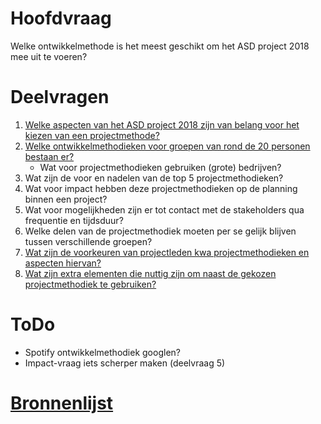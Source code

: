 # Hoofdvraag 
Welke ontwikkelmethode is het meest geschikt om het ASD project 2018 mee uit te voeren?

# Deelvragen
1. [Welke aspecten van het ASD project 2018 zijn van belang voor het kiezen van een projectmethode?](./Deelvragen/1-aspecten.md)
2. [Welke ontwikkelmethodieken voor groepen van rond de 20 personen bestaan er?](./Deelvragen/2-ontwikkelmethodieken-grote-groep.md)
    - Wat voor projectmethodieken gebruiken (grote) bedrijven?
3. Wat zijn de voor en nadelen van de top 5 projectmethodieken?
4. Wat voor impact hebben deze projectmethodieken op de planning binnen een project?
5. Wat voor mogelijkheden zijn er tot contact met de stakeholders qua frequentie en tijdsduur?
6. Welke delen van de projectmethodiek moeten per se gelijk blijven tussen verschillende groepen?
7. [Wat zijn de voorkeuren van projectleden kwa projectmethodieken en aspecten hiervan?](./Deelvragen/8-voorkeuren.md)
8. [Wat zijn extra elementen die nuttig zijn om naast de gekozen projectmethodiek te gebruiken?](./Deelvragen/9-extra-elementen.md)

# ToDo
- Spotify ontwikkelmethodiek googlen?
- Impact-vraag iets scherper maken (deelvraag 5)

# [Bronnenlijst](.bronnenlijst.md)